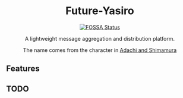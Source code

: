 <div align="center">
  <h1> Future-Yasiro </h1>

[![FOSSA Status](https://app.fossa.com/api/projects/git%2Bgithub.com%2FXDeviation%2FFuture-Yasiro.svg?type=shield)](https://app.fossa.com/projects/git%2Bgithub.com%2FXDeviation%2FFuture-Yasiro?ref=badge_shield)

A lightweight message aggregation and distribution platform.

The name comes from the character in [Adachi and Shimamura](https://en.wikipedia.org/wiki/Adachi_and_Shimamura)
</div>

## Features

## TODO
